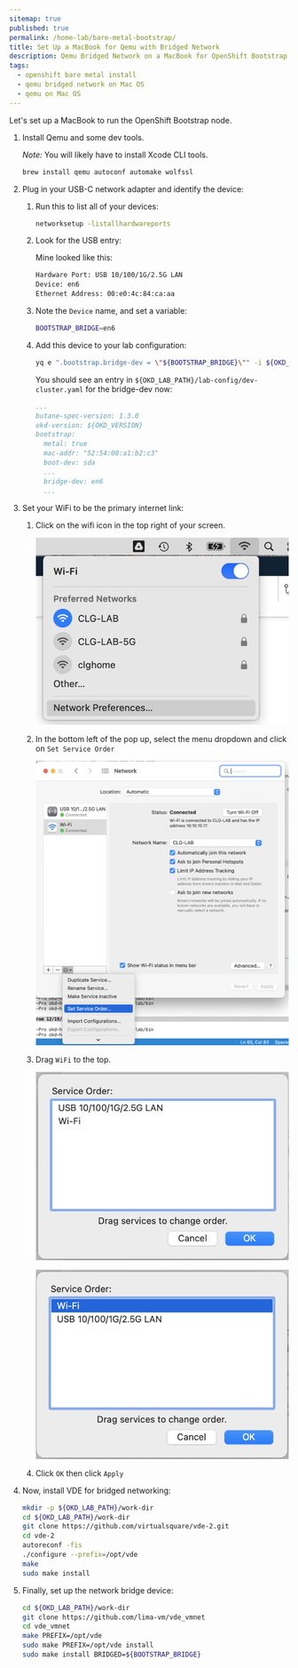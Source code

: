 ```yaml
---
sitemap: true
published: true
permalink: /home-lab/bare-metal-bootstrap/
title: Set Up a MacBook for Qemu with Bridged Network
description: Qemu Bridged Network on a MacBook for OpenShift Bootstrap Node
tags:
  - openshift bare metal install
  - qemu bridged network on Mac OS
  - qemu on Mac OS
---
```

Let's set up a MacBook to run the OpenShift Bootstrap node.

1. Install Qemu and some dev tools.

   _Note:_ You will likely have to install Xcode CLI tools. 

   ```bash
   brew install qemu autoconf automake wolfssl
   ```

1. Plug in your USB-C network adapter and identify the device:

   1. Run this to list all of your devices:

      ```bash
      networksetup -listallhardwareports
      ```

   1. Look for the USB entry:

      Mine looked like this:

      ```bash
      Hardware Port: USB 10/100/1G/2.5G LAN
      Device: en6
      Ethernet Address: 00:e0:4c:84:ca:aa
      ```

   1. Note the `Device` name, and set a variable:

      ```bash
      BOOTSTRAP_BRIDGE=en6
      ```

   1. Add this device to your lab configuration:

      ```bash
      yq e ".bootstrap.bridge-dev = \"${BOOTSTRAP_BRIDGE}\"" -i ${OKD_LAB_PATH}/lab-config/dev-cluster.yaml
      ```

      You should see an entry in `${OKD_LAB_PATH}/lab-config/dev-cluster.yaml` for the bridge-dev now:

      ```yaml
      ...
      butane-spec-version: 1.3.0
      okd-version: ${OKD_VERSION}
      bootstrap:
        metal: true
        mac-addr: "52:54:00:a1:b2:c3"
        boot-dev: sda
        ...
        bridge-dev: en6
        ...
      ```

1. Set your WiFi to be the primary internet link:

   1. Click on the wifi icon in the top right of your screen.

      ![Network Preferences](images/network-preferences.png)

   1. In the bottom left of the pop up, select the menu dropdown and click on `Set Service Order`

      ![Set Service Order](images/set-service-order.png)

   1. Drag `WiFi` to the top.

      ![Set Service Order](images/service-order.png)

      ![Set Service Order](images/wifi-first.png)

   1. Click `OK` then click `Apply`

1. Now, install VDE for bridged networking:

   ```bash
   mkdir -p ${OKD_LAB_PATH}/work-dir
   cd ${OKD_LAB_PATH}/work-dir
   git clone https://github.com/virtualsquare/vde-2.git
   cd vde-2
   autoreconf -fis
   ./configure --prefix=/opt/vde
   make
   sudo make install
   ```

1. Finally, set up the network bridge device:

   ```bash
   cd ${OKD_LAB_PATH}/work-dir
   git clone https://github.com/lima-vm/vde_vmnet
   cd vde_vmnet
   make PREFIX=/opt/vde
   sudo make PREFIX=/opt/vde install
   sudo make install BRIDGED=${BOOTSTRAP_BRIDGE}
   ```
